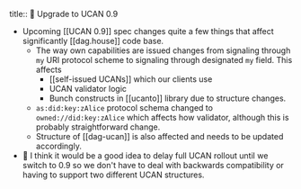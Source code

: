 title:: 🚦 Upgrade to UCAN 0.9

- Upcoming [[UCAN 0.9]] spec changes quite a few things that affect significantly [[dag.house]] code base.
	- The way own capabilities are issued changes from signaling through `my` URI protocol scheme to signaling through designated `my` field. This affects
		- [[self-issued UCANs]] which our clients use
		- UCAN validator logic
		- Bunch constructs in [[ucanto]] library due to structure changes.
	- `as:did:key:zAlice` protocol schema changed to `owned://did:key:zAlice` which affects how validator, although this is probably straightforward change.
	- Structure of [[dag-ucan]] is also affected and needs to be updated accordingly.
- 💭 I think it would be a good idea to delay full UCAN rollout until we switch to 0.9 so we don't have to deal with backwards compatibility or having to support two different UCAN structures.